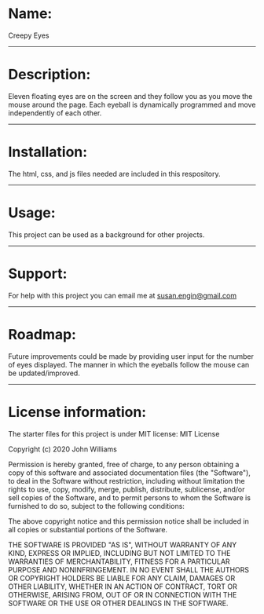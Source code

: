 # Name: 
Creepy Eyes

***

# Description: 
Eleven floating eyes are on the screen and they follow you as you move the mouse around the page. Each eyeball is dynamically programmed and move independently of each other. 

***

# Installation: 
The html, css, and js files needed are included in this respository. 

***

# Usage: 
This project can be used as a background for other projects.

***

# Support: 
For help with this project you can email me at susan.engin@gmail.com

***

# Roadmap: 
Future improvements could be made by providing user input for the number of eyes displayed. The manner in which the eyeballs follow the mouse can be updated/improved.

***

# License information: 
The starter files for this project is under MIT license:
MIT License

Copyright (c) 2020 John Williams

Permission is hereby granted, free of charge, to any person obtaining a copy
of this software and associated documentation files (the "Software"), to deal
in the Software without restriction, including without limitation the rights
to use, copy, modify, merge, publish, distribute, sublicense, and/or sell
copies of the Software, and to permit persons to whom the Software is
furnished to do so, subject to the following conditions:

The above copyright notice and this permission notice shall be included in all
copies or substantial portions of the Software.

THE SOFTWARE IS PROVIDED "AS IS", WITHOUT WARRANTY OF ANY KIND, EXPRESS OR
IMPLIED, INCLUDING BUT NOT LIMITED TO THE WARRANTIES OF MERCHANTABILITY,
FITNESS FOR A PARTICULAR PURPOSE AND NONINFRINGEMENT. IN NO EVENT SHALL THE
AUTHORS OR COPYRIGHT HOLDERS BE LIABLE FOR ANY CLAIM, DAMAGES OR OTHER
LIABILITY, WHETHER IN AN ACTION OF CONTRACT, TORT OR OTHERWISE, ARISING FROM,
OUT OF OR IN CONNECTION WITH THE SOFTWARE OR THE USE OR OTHER DEALINGS IN THE
SOFTWARE.

